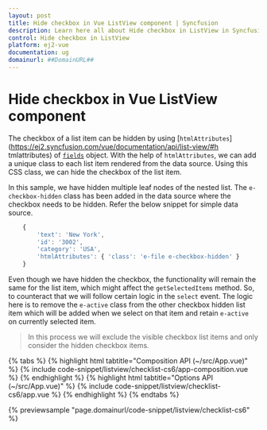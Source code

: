 ```yaml
---
layout: post
title: Hide checkbox in Vue ListView component | Syncfusion
description: Learn here all about Hide checkbox in ListView in Syncfusion Vue ListView component of Syncfusion Essential JS 2 and more.
control: Hide checkbox in ListView 
platform: ej2-vue
documentation: ug
domainurl: ##DomainURL##
---
```


# Hide checkbox in Vue ListView component

The checkbox of a list item can be hidden by using [`htmlAttributes`](https://ej2.syncfusion.com/vue/documentation/api/list-view/#h tmlattributes) of [`fields`](https://ej2.syncfusion.com/vue/documentation/api/list-view/#fields) object. With the help of `htmlAttributes`, we can add a unique class to each list item rendered from the data source. Using this CSS class, we can hide the checkbox of the list item.

In this sample, we have hidden multiple leaf nodes of the nested list. The `e-checkbox-hidden` class has been added in the data source where the checkbox needs to be hidden. Refer the below snippet for simple data source.

```ts
    {
        'text': 'New York',
        'id': '3002',
        'category': 'USA',
        'htmlAttributes': { 'class': 'e-file e-checkbox-hidden' }
    }
```

Even though we have hidden the checkbox, the functionality will remain the same for the list item, which might affect the `getSelectedItems` method. So, to counteract that we will follow certain logic in the `select` event. The logic here is to remove the `e-active` class from the other checkbox hidden list item which will be added when we select on that item and retain `e-active` on currently selected item.

> In this process we will exclude the visible checkbox list items and only consider the hidden checkbox items.

{% tabs %}
{% highlight html tabtitle="Composition API (~/src/App.vue)" %}
{% include code-snippet/listview/checklist-cs6/app-composition.vue %}
{% endhighlight %}
{% highlight html tabtitle="Options API (~/src/App.vue)" %}
{% include code-snippet/listview/checklist-cs6/app.vue %}
{% endhighlight %}
{% endtabs %}
        
{% previewsample "page.domainurl/code-snippet/listview/checklist-cs6" %}